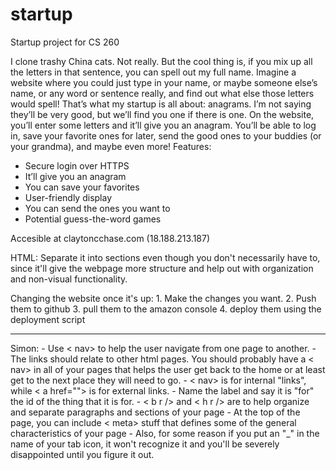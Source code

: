 # startup
Startup project for CS 260

I clone trashy China cats.
Not really. But the cool thing is, if you mix up all the letters in that sentence, you can spell out my full name.  Imagine a website where you could just type in your name, or maybe someone else’s name, or any word or sentence really, and find out what else those letters would spell! That’s what my startup is all about: anagrams. I’m not saying they’ll be very good, but we’ll find you one if there is one. On the website, you’ll enter some letters and it’ll give you an anagram. You’ll be able to log in, save your favorite ones for later, send the good ones to your buddies (or your grandma), and maybe even more!
Features:
-	Secure login over HTTPS
-	It’ll give you an anagram
-	You can save your favorites
-	User-friendly display
-	You can send the ones you want to
-	Potential guess-the-word games

Accesible at claytoncchase.com (18.188.213.187)

HTML:
    Separate it into sections even though you don't necessarily have to, since it'll give the webpage more structure and help out with organization and non-visual functionality.

Changing the website once it's up:
    1. Make the changes you want.
    2. Push them to github
    3. pull them to the amazon console
    4. deploy them using the deployment script
<hr />
Simon:
    - Use < nav> to help the user navigate from one page to another.
    - The links should relate to other html pages. You should probably have a < nav> in
    all of your pages that helps the user get back to the home or at least get to
    the next place they will need to go.
    - < nav> is for internal "links", while < a href=""> is for external links.
    - Name the label and say it is "for" the id of the thing that it is for.
    - < b r /> and < h r /> are to help organize and separate paragraphs and sections of your page
    - At the top of the page, you can include < meta> stuff that defines some of the general
    characteristics of your page
    - Also, for some reason if you put an "_" in the name of your tab icon, it won't recognize it
    and you'll be severely disappointed until you figure it out.

